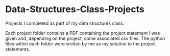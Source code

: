 # Data-Structures-Class-Projects
Projects I completed as part of my data structures class.

Each project folder contains a PDF containing the project statement I was given and, depending on the project, some associated csv files. The python files within each folder were written by me as my solution to the project statements. 
